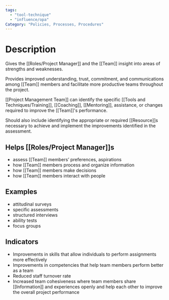 ```yaml
---
tags:
  - "tool-technique"
  - "influence/opa"
Category: "Policies, Processes, Procedures"
---
```

# Description
Gives the [[Roles/Project Manager]] and the [[Team]] insight into areas of strengths and weaknesses.

Provides improved understanding, trust, commitment, and communications among [[Team]] members and facilitate more productive teams throughout the project.

[[Project Management Team]] can identify the specific [[Tools and Techniques/Training]], [[Coaching]], [[Mentoring]], assistance, or changes required to improve the [[Team]]'s performance.

Should also include identifying the appropriate or required [[Resource]]s necessary to achieve and implement the improvements identified in the assessment.
## Helps [[Roles/Project Manager]]s
- assess [[Team]] members’ preferences, aspirations
- how [[Team]] members process and organize information
- how [[Team]] members make decisions
- how [[Team]] members interact with people
## Examples
- attitudinal surveys
- specific assessments
- structured interviews
- ability tests
- focus groups
## Indicators
- Improvements in skills that allow individuals to perform assignments more effectively
- Improvements in competencies that help team members perform better as a team
- Reduced staff turnover rate
- Increased team cohesiveness where team members share [[Information]] and experiences openly and help each other to improve the overall project performance
